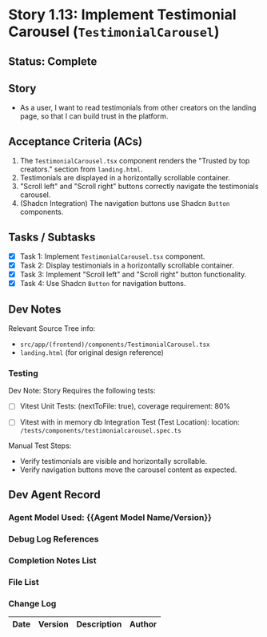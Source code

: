 # Story 1.13: Implement Testimonial Carousel (`TestimonialCarousel`)

## Status: Complete

## Story

- As a user, I want to read testimonials from other creators on the landing page, so that I can build trust in the platform.

## Acceptance Criteria (ACs)

1.  The `TestimonialCarousel.tsx` component renders the "Trusted by top creators." section from `landing.html`.
2.  Testimonials are displayed in a horizontally scrollable container.
3.  "Scroll left" and "Scroll right" buttons correctly navigate the testimonials carousel.
4.  (Shadcn Integration) The navigation buttons use Shadcn `Button` components.

## Tasks / Subtasks

- [x] Task 1: Implement `TestimonialCarousel.tsx` component.
- [x] Task 2: Display testimonials in a horizontally scrollable container.
- [x] Task 3: Implement "Scroll left" and "Scroll right" button functionality.
- [x] Task 4: Use Shadcn `Button` for navigation buttons.

## Dev Notes

Relevant Source Tree info:
- `src/app/(frontend)/components/TestimonialCarousel.tsx`
- `landing.html` (for original design reference)

### Testing

Dev Note: Story Requires the following tests:

- [ ] Vitest Unit Tests: (nextToFile: true), coverage requirement: 80%
- [ ] Vitest with in memory db Integration Test (Test Location): location: `/tests/components/testimonialcarousel.spec.ts`


Manual Test Steps:
- Verify testimonials are visible and horizontally scrollable.
- Verify navigation buttons move the carousel content as expected.

## Dev Agent Record

### Agent Model Used: {{Agent Model Name/Version}}

### Debug Log References

### Completion Notes List

### File List

### Change Log

| Date | Version | Description | Author |
| :--- | :------ | :---------- | :----- |
